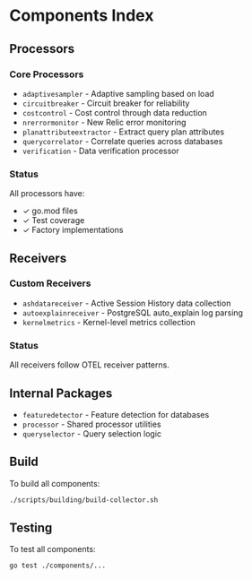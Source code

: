 # Components Index

## Processors

### Core Processors
- `adaptivesampler` - Adaptive sampling based on load
- `circuitbreaker` - Circuit breaker for reliability  
- `costcontrol` - Cost control through data reduction
- `nrerrormonitor` - New Relic error monitoring
- `planattributeextractor` - Extract query plan attributes
- `querycorrelator` - Correlate queries across databases
- `verification` - Data verification processor

### Status
All processors have:
- ✓ go.mod files
- ✓ Test coverage
- ✓ Factory implementations

## Receivers

### Custom Receivers  
- `ashdatareceiver` - Active Session History data collection
- `autoexplainreceiver` - PostgreSQL auto_explain log parsing
- `kernelmetrics` - Kernel-level metrics collection

### Status
All receivers follow OTEL receiver patterns.

## Internal Packages

- `featuredetector` - Feature detection for databases
- `processor` - Shared processor utilities
- `queryselector` - Query selection logic

## Build

To build all components:
```bash
./scripts/building/build-collector.sh
```

## Testing

To test all components:
```bash
go test ./components/...
```

